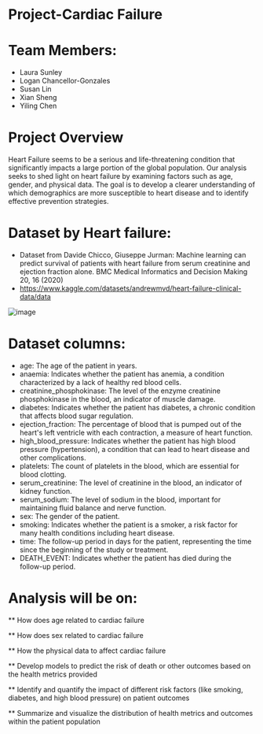 
# Project-Cardiac Failure

# Team Members:
  - Laura Sunley
  - Logan Chancellor-Gonzales
  - Susan Lin
  - Xian Sheng
  - Yiling Chen

# Project Overview

Heart Failure seems to be a serious and life-threatening condition that significantly impacts a large portion of the global population. Our analysis seeks to shed light on heart failure by examining factors such as age, gender, and physical data. The goal is to develop a clearer understanding of which demographics are more susceptible to heart disease and to identify effective prevention strategies. 


# Dataset by Heart failure:
  - Dataset from Davide Chicco, Giuseppe Jurman: Machine learning can predict survival of patients with heart failure from serum creatinine and ejection fraction alone. BMC Medical Informatics and Decision Making 20, 16 (2020)
  - https://www.kaggle.com/datasets/andrewmvd/heart-failure-clinical-data/data


![image](https://github.com/user-attachments/assets/73f61d80-2773-4908-82be-423a56fb63fa)

# Dataset columns:
  - age: The age of the patient in years.
  - anaemia: Indicates whether the patient has anemia, a condition characterized by a lack of healthy red blood cells.
  - creatinine_phosphokinase: The level of the enzyme creatinine phosphokinase in the blood, an indicator of muscle damage.
  - diabetes: Indicates whether the patient has diabetes, a chronic condition that affects blood sugar regulation.
  - ejection_fraction: The percentage of blood that is pumped out of the heart's left ventricle with each contraction, a measure of heart function.
  - high_blood_pressure: Indicates whether the patient has high blood pressure (hypertension), a condition that can lead to heart disease and other complications.
  - platelets: The count of platelets in the blood, which are essential for blood clotting.
  - serum_creatinine: The level of creatinine in the blood, an indicator of kidney function.
  - serum_sodium: The level of sodium in the blood, important for maintaining fluid balance and nerve function.
  - sex: The gender of the patient.
  - smoking: Indicates whether the patient is a smoker, a risk factor for many health conditions including heart disease.
  - time: The follow-up period in days for the patient, representing the time since the beginning of the study or treatment.
  - DEATH_EVENT: Indicates whether the patient has died during the follow-up period.

# Analysis will be on:

** How does age related to cardiac failure

** How does sex related to cardiac failure

** How the physical data to affect cardiac failure

** Develop models to predict the risk of death or other outcomes based on the health metrics provided

** Identify and quantify the impact of different risk factors (like smoking, diabetes, and high blood pressure) on patient outcomes

** Summarize and visualize the distribution of health metrics and outcomes within the patient population
